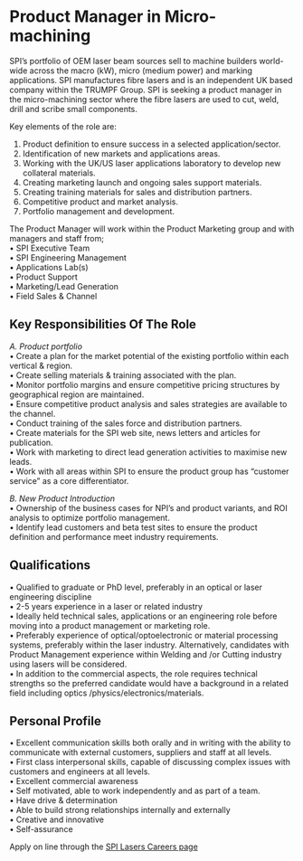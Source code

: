 # Product Manager in Micro-machining

<!--break-->
SPI’s portfolio of OEM laser beam sources sell to machine builders world-wide across the macro (kW), micro (medium power) and marking applications. SPI manufactures fibre lasers and is an independent UK based company within the TRUMPF Group.  SPI is seeking a product manager in the micro-machining sector where the fibre lasers are used to cut, weld, drill and scribe small components.   

Key elements of the role are:   
1. Product definition to ensure success in a selected application/sector.   
2. Identification of new markets and applications areas.  
3. Working with the UK/US laser applications laboratory to develop new collateral materials.  
4. Creating marketing launch and ongoing sales support materials.    
5. Creating training materials for sales and distribution partners.  
6. Competitive product and market analysis.   
7. Portfolio management and development.  
  
The Product Manager will work within the Product Marketing group and with managers and staff from;   
• SPI Executive Team   
• SPI Engineering Management   
• Applications Lab(s)  
• Product Support  
• Marketing/Lead Generation  
• Field Sales & Channel   

## Key Responsibilities Of The Role

  
*A. Product portfolio*  
• Create a plan for the market potential of the existing portfolio within each vertical & region.  
• Create selling materials & training associated with the plan.   
• Monitor portfolio margins and ensure competitive pricing structures by geographical region are maintained.  
• Ensure competitive product analysis and sales strategies are available to the channel.  
• Conduct training of the sales force and distribution partners.   
• Create materials for the SPI web site, news letters and articles for publication.  
• Work with marketing to direct lead generation activities to maximise new leads.  
• Work with all areas within SPI to ensure the product group has “customer service” as a core differentiator.  
  
*B. New Product Introduction*  
• Ownership of the business cases for NPI’s and product variants, and ROI analysis to optimize portfolio management.  
• Identify lead customers and beta test sites to ensure the product definition and performance meet industry requirements.  
  
## Qualifications

  
• Qualified to graduate or PhD level, preferably in an optical or laser engineering discipline  
• 2-5 years experience in a laser or related industry  
• Ideally held technical sales, applications or an engineering role before moving into a product management or marketing role.   
• Preferably experience of optical/optoelectronic or material processing systems, preferably within the laser industry. Alternatively, candidates with Product Management experience within Welding and /or Cutting industry using lasers will be considered.  
• In addition to the commercial aspects, the role requires technical strengths so the preferred candidate would have a background in a related field including optics /physics/electronics/materials.   
  
## Personal Profile

• Excellent communication skills both orally and in writing with the ability to communicate with external customers, suppliers and staff at all levels.  
• First class interpersonal skills, capable of discussing complex issues with customers and engineers at all levels.  
• Excellent commercial awareness  
• Self motivated, able to work independently and as part of a team.  
• Have drive & determination  
• Able to build strong relationships internally and externally  
• Creative and innovative  
• Self-assurance  
  
Apply on line through the [SPI Lasers Careers page](http://www.spilasers.com/About_SPI/Careers/Jobs.aspx)